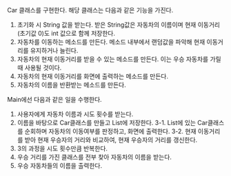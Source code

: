 Car 클래스를 구현한다. 해당 클래스는 다음과 같은 기능을 가진다.
 1. 초기화 시 String 값을 받는다. 받은 String값은 자동차의 이름이며 현재 이동거리(초기값 0)도 int 값으로 함께 저장한다.
 2. 자동차를 이동하는 메소드를 만든다. 메소드 내부에서 랜덤값을 파악해 현재 이동거리를 유지하거나 늘린다.
 3. 자동차의 현재 이동거리를 받을 수 있는 메소드를 만든다. 이는 우승 자동차를 가릴 때 사용될 것이다.
 4. 자동차의 현재 이동거리를 화면에 출력하는 메소드를 만든다.
 5. 자동차의 이름을 반환받는 메소드를 만든다.

Main에선 다음과 같은 일을 수행한다.
 1. 사용자에게 자동차 이름과 시도 횟수를 받는다.
 2. 이름을 바탕으로 Car클래스를 만들고 List에 저장한다.
 3-1. List에 있는 Car클래스를 순회하며 자동차의 이동여부를 판정하고, 화면에 출력한다.
 3-2. 현재 이동거리를 받아 현재 우승자의 거리와 비교하여, 현재 우승자의 거리를 갱신한다.
 4. 3의 과정을 시도 횟수만큼 반복한다.
 5. 우승 거리를 가진 클래스를 전부 찾아 자동차의 이름을 받는다.
 6. 우승 자동차들의 이름을 출력한다.
